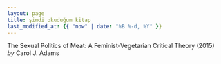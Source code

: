 ```yaml
---
layout: page
title: şimdi okuduğum kitap
last_modified_at: {{ "now" | date: "%B %-d, %Y" }}
---
```


The Sexual Politics of Meat: A Feminist-Vegetarian Critical Theory (2015)  
<i>by</i> Carol J. Adams  
<br />
<!--<span style="color: white">-_-_-_-_- </span>-->

<!-- <span style="color: white">Lorem ipsum dolor sit amet, consectetur adipiscing elit. Sed sagittis cursus erat quis tempus. Fusce semper eu eros in tristique.</span> -->
